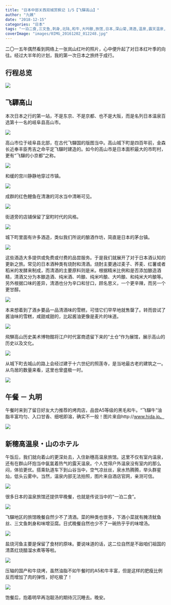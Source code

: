 ```yaml
---
title: "日本中部关西双城赏枫记 1/5【飞驒高山】"
author: "九姨"
date: "2018-12-15"
categories: "日本"
tags: "一泊二食,三文鱼,刺身,北陆,和牛,大吟酿,旅馆,日本,深山菊,清酒,温泉,露天温泉,飞驒,高山"
coverImage: "images/0IMG_20161202_012248.jpg"
---
```


二〇一五年偶然看到网络上一张岚山红叶的照片，心中便升起了对日本红叶季的向往。经过大半年的计划，我的第一次日本之旅终于成行。

## 行程总览

![](images/Screen-Shot-2018-10-31-at-22.18.58.png)

## 飞驒高山

本次日本之行的第一站，不是东京、不是京都、也不是大阪，而是名列日本温泉百选第十一名的岐阜县高山市。

![](images/VID_20161202_085120.jpg)

高山市位于岐阜县北部，在古代飞驒国的版图当中。高山城下町是四百年前，金森长近奉丰臣秀吉之命平定飞驒时建造的。如今的高山市是日本面积最大的市町村，更有“飞驒的小京都”之称。

![](images/0IMG_20161202_010830.jpg)

和缓的宫川静静地穿过市镇。

![](images/IMG_20161202_025616.jpg)

成群的红色鲤鱼在清澈的河水当中清晰可见。

![](images/VID_20161202_110611.jpg)

街道旁的店铺保留了室町时代的风格。

![](images/0IMG_20161202_010337.jpg)

城下町里面有许多酒造，类似我们所说的酿酒作坊，简直是日本的茅台镇。

![](images/0IMG_20161202_010700.jpg)

这些酒造大多提供或免费或付费的品尝服务。于是我们就展开了对于日本酒认知的更新之旅。常见的日本酒种类有烧酎和清酒。烧酎主要通过麦子、荞麦、红薯或者稻米的发酵来制成，而清酒的主要原料则是米。根据精米比例和是否添加酿造酒精，清酒又分为本酿造酒、纯米酒、吟酿、纯米吟酿、大吟酿、和纯米大吟酿等。另外根据口味的差异，清酒也分为辛口和甘口，顾名思义，一个更辛辣，而另一个更甘醇。

![](images/0IMG_20161202_010708.jpg)

本来想着到了酒乡要品一品清酒味的雪糕，可惜它们早早地就售罄了。转而尝试了酱油味的雪糕，咸甜咸甜的，比起酱油更像是麦片的味道。

![](images/Screen-Shot-2018-11-02-at-20.43.08.png)

飛騨高山历史美术博物館将江户时代富商遗留下来的“土仓”作为展馆，展示高山的历史以及文化。

![](images/0IMG_20161202_022359.jpg)

从城下町去城山的路上会经过建于十六世纪的照莲寺，是当地最古老的建筑之一。从鸟居的数量来看，这里也曾盛极一时。

![](images/0IMG_20161202_012248.jpg)

## 午餐 － 丸明

午餐时来到了留日好友大力推荐的烤肉店，品尝A5等级的黑毛和牛。“飞驒牛”油脂丰富均匀、入口甘香、细呡即溶，确实不一般！图片来自http://www.hida.jp。

![](images/Screen-Shot-2018-11-18-at-21.09.45.png)

## 新穂高温泉・山のホテル

午饭后，我们就向着山的更深处去，入住新穗高温泉旅馆。这里不仅有室内温泉，还有在群山环抱当中氤氲着热气的露天温泉。个人觉得户外温泉没有室内的那么闷，体验更优。搭乘轨道车下到山谷当中，空气凉丝丝，泉水热腾腾，举头群星灿，低头云雾中。当然，温泉内部无法拍照，图片来自酒店官网，亲测可信。

![](images/Screen-Shot-2018-11-18-at-21.12.30.png)

很多日本的温泉旅馆还提供早晚餐，也就是传说当中的“一泊二食”。

![](images/20181103_203900.jpg)

飞驒地区的旅馆晚餐自然少不了清酒。菜的种类也很多，下酒小菜就有腌渍鱿鱼丝、三文鱼刺身和味增豆腐。日式晚餐自然也少不了一碗热乎乎的味增汤。

![](images/Untitled.png)

盐烧河鱼主要是保留了食材的原味。要说味道的话，这二位自然是不敌咱们祖国的清蒸红烧醋溜水煮等等啦。

![](images/VID_20161202_182255.jpg)

压轴的国产和牛烧烤，虽然油脂不如午餐时的A5和牛丰富，但是这样的肥瘦比例反而增加了肉的弹性，好吃极了！

![](images/VID_20161202_183107.jpg)

饱餐后，抱着明早再泡靓汤的期待沉沉睡去。晚安。

